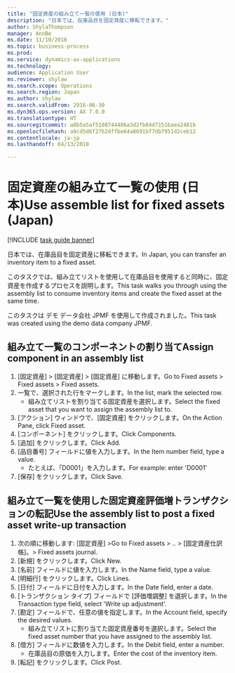 ```yaml
--- 
title: "固定資産の組み立て一覧の使用 (日本)"
description: "日本では、在庫品目を固定資産に移転できます。"
author: ShylaThompson
manager: AnnBe
ms.date: 11/10/2016
ms.topic: business-process
ms.prod: 
ms.service: dynamics-ax-applications
ms.technology: 
audience: Application User
ms.reviewer: shylaw
ms.search.scope: Operations
ms.search.region: Japan
ms.author: shylaw
ms.search.validFrom: 2016-06-30
ms.dyn365.ops.version: AX 7.0.0
ms.translationtype: HT
ms.sourcegitcommit: a8b5a5af5108744406a3d2fb84d7151baea2481b
ms.openlocfilehash: a9cd5d6f27b2dffbe64a8691bf7db7951d2ceb12
ms.contentlocale: ja-jp
ms.lasthandoff: 04/13/2018

---
```

# <a name="use-assemble-list-for-fixed-assets-japan"></a><span data-ttu-id="aca20-103">固定資産の組み立て一覧の使用 (日本)</span><span class="sxs-lookup"><span data-stu-id="aca20-103">Use assemble list for fixed assets (Japan)</span></span>

[!INCLUDE [task guide banner](../../includes/task-guide-banner.md)]

<span data-ttu-id="aca20-104">日本では、在庫品目を固定資産に移転できます。</span><span class="sxs-lookup"><span data-stu-id="aca20-104">In Japan, you can transfer an inventory item to a fixed asset.</span></span> 



<span data-ttu-id="aca20-105">このタスクでは、組み立てリストを使用して在庫品目を使用すると同時に、固定資産を作成するプロセスを説明します。</span><span class="sxs-lookup"><span data-stu-id="aca20-105">This task walks you through using the assembly list to consume inventory items and create the fixed asset at the same time.</span></span>



<span data-ttu-id="aca20-106">このタスクは デモ データ会社 JPMF を使用して作成されました。</span><span class="sxs-lookup"><span data-stu-id="aca20-106">This task was created using the demo data company JPMF.</span></span>


## <a name="assign-component-in-an-assembly-list"></a><span data-ttu-id="aca20-107">組み立て一覧のコンポーネントの割り当て</span><span class="sxs-lookup"><span data-stu-id="aca20-107">Assign component in an assembly list</span></span>
1. <span data-ttu-id="aca20-108">[固定資産] > [固定資産] > [固定資産] に移動します。</span><span class="sxs-lookup"><span data-stu-id="aca20-108">Go to Fixed assets > Fixed assets > Fixed assets.</span></span>
2. <span data-ttu-id="aca20-109">一覧で、選択された行をマークします。</span><span class="sxs-lookup"><span data-stu-id="aca20-109">In the list, mark the selected row.</span></span>
    * <span data-ttu-id="aca20-110">組み立てリストを割り当てる固定資産を選択します。</span><span class="sxs-lookup"><span data-stu-id="aca20-110">Select the fixed asset that you want to assign the assembly list to.</span></span>  
3. <span data-ttu-id="aca20-111">[アクション] ウィンドウで、[固定資産] をクリックします。</span><span class="sxs-lookup"><span data-stu-id="aca20-111">On the Action Pane, click Fixed asset.</span></span>
4. <span data-ttu-id="aca20-112">[コンポーネント] をクリックします。</span><span class="sxs-lookup"><span data-stu-id="aca20-112">Click Components.</span></span>
5. <span data-ttu-id="aca20-113">[追加] をクリックします。</span><span class="sxs-lookup"><span data-stu-id="aca20-113">Click Add.</span></span>
6. <span data-ttu-id="aca20-114">[品目番号] フィールドに値を入力します。</span><span class="sxs-lookup"><span data-stu-id="aca20-114">In the Item number field, type a value.</span></span>
    * <span data-ttu-id="aca20-115">たとえば、「D0001」を入力します。</span><span class="sxs-lookup"><span data-stu-id="aca20-115">For example: enter 'D0001'</span></span>  
7. <span data-ttu-id="aca20-116">[保存] をクリックします。</span><span class="sxs-lookup"><span data-stu-id="aca20-116">Click Save.</span></span>

## <a name="use-the-assembly-list-to-post-a-fixed-asset-write-up-transaction"></a><span data-ttu-id="aca20-117">組み立て一覧を使用した固定資産評価増トランザクションの転記</span><span class="sxs-lookup"><span data-stu-id="aca20-117">Use the assembly list to post a fixed asset write-up transaction</span></span>
1. <span data-ttu-id="aca20-118">次の順に移動します: [固定資産] ></span><span class="sxs-lookup"><span data-stu-id="aca20-118">Go to Fixed assets > ..</span></span> <span data-ttu-id="aca20-119">> [固定資産仕訳帳]。</span><span class="sxs-lookup"><span data-stu-id="aca20-119">> Fixed assets journal.</span></span>
2. <span data-ttu-id="aca20-120">[新規] をクリックします。</span><span class="sxs-lookup"><span data-stu-id="aca20-120">Click New.</span></span>
3. <span data-ttu-id="aca20-121">[名前] フィールドに値を入力します。</span><span class="sxs-lookup"><span data-stu-id="aca20-121">In the Name field, type a value.</span></span>
4. <span data-ttu-id="aca20-122">[明細行] をクリックします。</span><span class="sxs-lookup"><span data-stu-id="aca20-122">Click Lines.</span></span>
5. <span data-ttu-id="aca20-123">[日付] フィールドに日付を入力します。</span><span class="sxs-lookup"><span data-stu-id="aca20-123">In the Date field, enter a date.</span></span>
6. <span data-ttu-id="aca20-124">[トランザクション タイプ] フィールドで [評価増調整] を選択します。</span><span class="sxs-lookup"><span data-stu-id="aca20-124">In the Transaction type field, select 'Write up adjustment'.</span></span>
7. <span data-ttu-id="aca20-125">[勘定] フィールドで、任意の値を指定します。</span><span class="sxs-lookup"><span data-stu-id="aca20-125">In the Account field, specify the desired values.</span></span>
    * <span data-ttu-id="aca20-126">組み立てリストに割り当てた固定資産番号を選択します。</span><span class="sxs-lookup"><span data-stu-id="aca20-126">Select the fixed asset number that you have assigned to the assembly list.</span></span>  
8. <span data-ttu-id="aca20-127">[借方] フィールドに数値を入力します。</span><span class="sxs-lookup"><span data-stu-id="aca20-127">In the Debit field, enter a number.</span></span>
    * <span data-ttu-id="aca20-128">在庫品目の原価を入力します。</span><span class="sxs-lookup"><span data-stu-id="aca20-128">Enter the cost of the inventory item.</span></span>  
9. <span data-ttu-id="aca20-129">[転記] をクリックします。</span><span class="sxs-lookup"><span data-stu-id="aca20-129">Click Post.</span></span>


